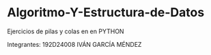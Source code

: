 # Algoritmo-Y-Estructura-de-Datos
Ejercicios  de pilas y colas en  en PYTHON

Integrantes:
192D24008 IVÁN GARCÍA MÉNDEZ 
